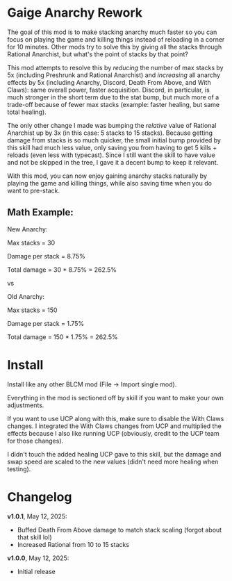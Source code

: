 Gaige Anarchy Rework
====================

The goal of this mod is to make stacking anarchy much faster so you can focus on playing the game and killing things instead of reloading in a corner for 10 minutes.
Other mods try to solve this by giving all the stacks through Rational Anarchist, but what's the point of stacks by that point?

This mod attempts to resolve this by *reducing* the number of max stacks by 5x (including Preshrunk and Rational Anarchist) and *increasing* all anarchy effects by 5x (including Anarchy, Discord, Death From Above, and With Claws): same overall power, faster acquisition.
Discord, in particular, is much stronger in the short term due to the stat bump, but much more of a trade-off because of fewer max stacks (example: faster healing, but same total healing).

The only other change I made was bumping the *relative* value of Rational Anarchist up by 3x (in this case: 5 stacks to 15 stacks). 
Because getting damage from stacks is so much quicker, the small initial bump provided by this skill had much less value, only saving you from having to get 5 kills + reloads (even less with typecast).
Since I still want the skill to have value and not be skipped in the tree, I gave it a decent bump to keep it relevant. 

With this mod, you can now enjoy gaining anarchy stacks naturally by playing the game and killing things, while also saving time when you do want to pre-stack.

Math Example:
---------
New Anarchy:

Max stacks = 30

Damage per stack = 8.75%

Total damage = 30 * 8.75% = 262.5%

vs

Old Anarchy:

Max stacks = 150

Damage per stack = 1.75%

Total damage = 150 * 1.75% = 262.5%


Install
=======

Install like any other BLCM mod (File -> Import single mod).

Everything in the mod is sectioned off by skill if you want to make your own adjustments.

If you want to use UCP along with this, make sure to disable the With Claws changes. I integrated the With Claws changes from UCP and multiplied the effects because I also like running UCP (obviously, credit to the UCP team for those changes). 

I didn't touch the added healing UCP gave to this skill, but the damage and swap speed are scaled to the new values (didn't need more healing when testing).

Changelog
=========

**v1.0.1**, May 12, 2025:
 - Buffed Death From Above damage to match stack scaling (forgot about that skill lol)
 - Increased Rational from 10 to 15 stacks

**v1.0.0**, May 12, 2025:
 * Initial release
